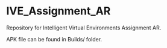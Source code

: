 # IVE_Assignment_AR

Repository for Intelligent Virtual Environments Assignment AR.

APK file can be found in Builds/ folder.
